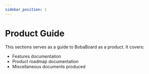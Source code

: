 ```yaml
---
sidebar_position: 1
---
```


# Product Guide

This sections serves as a guide to BobaBoard as a product. It covers:

- Features documentation
- Product roadmap documentation
- Miscellaneous documents produced
